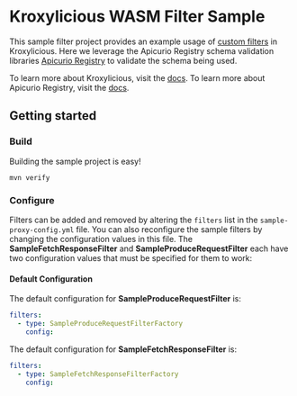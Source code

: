 # Kroxylicious WASM Filter Sample

This sample filter project provides an example usage of [custom filters](https://kroxylicious.io/kroxylicious/#_custom_filters) in Kroxylicious.
Here we leverage the Apicurio Registry schema validation libraries [Apicurio Registry](https://github.com/Apicurio/apicurio-registry-schema-validation) to validate the schema being used.

To learn more about Kroxylicious, visit the [docs](https://kroxylicious.io/kroxylicious).
To learn more about Apicurio Registry, visit the [docs](https://www.apicur.io/registry/docs/apicurio-registry/2.5.x/index.html).

## Getting started

### Build
Building the sample project is easy!
```shell
mvn verify
```
### Configure
Filters can be added and removed by altering the `filters` list in the `sample-proxy-config.yml` file. You can also reconfigure the sample filters by changing the configuration values in this file.
The **SampleFetchResponseFilter** and **SampleProduceRequestFilter** each have two configuration values that must be specified for them to work:

#### Default Configuration
The default configuration for **SampleProduceRequestFilter** is:
```yaml
filters:
  - type: SampleProduceRequestFilterFactory
    config:
```
The default configuration for **SampleFetchResponseFilter** is:
```yaml
filters:
  - type: SampleFetchResponseFilterFactory
    config:
```
